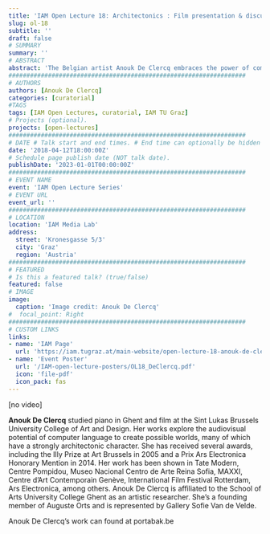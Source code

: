 ```yaml
---
title: 'IAM Open Lecture 18: Architectonics : Film presentation & discussion'
slug: ol-18
subtitle: ''
draft: false
# SUMMARY
summary: ''
# ABSTRACT 
abstract: 'The Belgian artist Anouk De Clercq embraces the power of computer design and animation to create potential other worlds — whether imaginary landscapes or utopian architectures — that look to the future whilst paying homage to such architectural visionaries of past and present as Etienne-Louis Boullée (whose eighteenth-century monument to Newton is reimagined in “Oh“) and Robbrecht & Daem, whose recent Bruges concert hall inspired the shadowplay of De Clercq’s “Building”. The most recent work, “Thing“, which — unlike De Clercq’s previous work, all of which was designed entirely in the computer — was made by scanning urban environments and transforming them into pointillist three-dimensional profiles of buildings and streetscapes, holding space together through the barest suggestion of form. The high-definition image is able to contain subtle clouds of tiny dots that transform the real into an astonishing realm between nothing and thing, absence and the presence of total possibility. De Clercq’s commitment to architectural and musical structure gives her explorations the rational grounding of the best science fiction: these are speculative yet fully immersive environments, amplified by meticulous soundtracks of musicians like Scanner and De Clercq’s frequent collaborator Anton Aeki.'
##################################################################
# AUTHORS 
authors: [Anouk De Clercq]
categories: [curatorial]
#TAGS
tags: [IAM Open Lectures, curatorial, IAM TU Graz]
# Projects (optional).
projects: [open-lectures]
##################################################################
# DATE # Talk start and end times. # End time can optionally be hidden by prefixing the line with `#`.
date: '2018-04-12T18:00:00Z'
# Schedule page publish date (NOT talk date).
publishDate: '2023-01-01T00:00:00Z'
##################################################################
# EVENT NAME 
event: 'IAM Open Lecture Series'
# EVENT URL 
event_url: ''
##################################################################
# LOCATION 
location: 'IAM Media Lab'
address:
  street: 'Kronesgasse 5/3'
  city: 'Graz'
  region: 'Austria'
##################################################################
# FEATURED
# Is this a featured talk? (true/false)
featured: false
# IMAGE 
image:
  caption: 'Image credit: Anouk De Clercq'
#  focal_point: Right
##################################################################
# CUSTOM LINKS 
links:
- name: 'IAM Page'
  url: 'https://iam.tugraz.at/main-website/open-lecture-18-anouk-de-clercq-architectonics-film-presentation-discussion/'
- name: 'Event Poster'
  url: '/IAM-open-lecture-posters/OL18_DeClercq.pdf'
  icon: 'file-pdf'
  icon_pack: fas
---
```


[no video]


**Anouk De Clercq** studied piano in Ghent and film at the Sint Lukas Brussels University College of Art and Design. Her works explore the audiovisual potential of computer language to create possible worlds, many of which have a strongly architectonic character. She has received several awards, including the Illy Prize at Art Brussels in 2005 and a Prix Ars Electronica Honorary Mention in 2014. Her work has been shown in Tate Modern, Centre Pompidou, Museo Nacional Centro de Arte Reina Sofia, MAXXI, Centre d’Art Contemporain Genève, International Film Festival Rotterdam, Ars Electronica, among others. Anouk De Clercq is affiliated to the School of Arts University College Ghent as an artistic researcher. She’s a founding member of Auguste Orts and is represented by Gallery Sofie Van de Velde.

Anouk De Clercq’s work can found at portabak.be

<!--
IAM Open Lecture #18
Anouk De Clercq
Architectonics : Film presentation & discussion
18:00 Thursday 12 April 2018
Halle, Kronesgasse 5/1

Event poster https://iam.tugraz.at/wp-content/uploads/2018/03/OL_DeClerq.pdf

Original post: https://iam.tugraz.at/2018/03/ol_declercq/
-->
